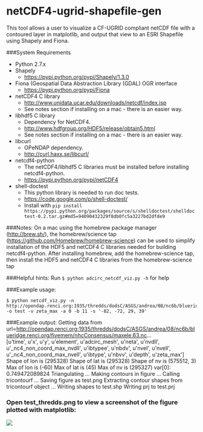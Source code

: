  netCDF4-ugrid-shapefile-gen
===============================

This tool allows a user to visualize a CF-UGRID compliant netCDF file with a contoured layer in matplotlib, and output that view to an ESRI Shapefile using Shapely and Fiona.


###System Requirements
- Python 2.7.x
- Shapely 
    - https://pypi.python.org/pypi/Shapely/1.3.0
- Fiona (Geospatial Data Abstraction Library (GDAL) OGR interface
    - https://pypi.python.org/pypi/Fiona
- netCDF4 C library 
    - http://www.unidata.ucar.edu/downloads/netcdf/index.jsp
    - See notes section if installing on a mac - there is an easier way.
- libhdf5 C library 
    - Dependency for NetCDF4.
    - http://www.hdfgroup.org/HDF5/release/obtain5.html
    - See notes section if installing on a mac - there is an easier way.
- libcurl 
    - OPeNDAP dependency. 
    - http://curl.haxx.se/libcurl/
- netcdf4-python 
    - The netCDF4/libhdf5 C libraries must be installed before installing netcdf4-python.
    - https://pypi.python.org/pypi/netCDF4
- shell-doctest 
    - This python library is needed to run doc tests.
    - https://code.google.com/p/shell-doctest/
    - Install with `pip install https://pypi.python.org/packages/source/s/shelldoctest/shelldoctest-0.2.tar.gz#md5=94090432329f8db0fc5a3227bd2dfde9`

###Notes: 
On a mac using the homebrew package manager (http://brew.sh/), the homebrew/science tap (https://github.com/Homebrew/homebrew-science) can be used to simplify installation of the HDF5 and netCDF4 C libraries needed for building netcdf4-python. 
After installing homebrew, add the homebrew-science tap, then install the HDF5 and netCDF4 C libraries from the homebrew-science tap

###Helpful hints:
Run `$ python adcirc_netcdf_viz.py -h` for help

###Example usage:

    $ python netcdf_viz.py -n  http://opendap.renci.org:1935/thredds/dodsC/ASGS/andrea/08/nc6b/blueridge.renci.org/fivemem/nhcConsensus/maxele.63.nc -o test -v zeta_max -a 0 -b 11 -s '-82, -72, 29, 39'


###Example output:
    Getting data from url=http://opendap.renci.org:1935/thredds/dodsC/ASGS/andrea/08/nc6b/blueridge.renci.org/fivemem/nhcConsensus/maxele.63.nc...    
    [u'time', u'x', u'y', u'element', u'adcirc_mesh', u'neta', u'nvdll', u'_nc4_non_coord_max_nvdll', u'ibtypee', u'nbdv', u'nvel', u'nvell', u'_nc4_non_coord_max_nvell',     u'ibtype', u'nbvv', u'depth', u'zeta_max']
    Shape of lon is (295328)
    Shape of lat is (295328)
    Shape of nv is (575512, 3)
    Max of lon is (-60)
    Max of lat is (45)
    Max of nv is (295327)
    var[0]: 0.749472089824
    Triangulating ...
    Making contours in figure ...
    Calling tricontourf  ...
    Saving figure as test.png
    Extracting contour shapes from tricontourf object ...
    Writing shapes to test.shp
    Writing prj to test.prj
### Open test_thredds.png to view a screenshot of the figure plotted with matplotlib:
![](https://raw.github.com/jessebikman/netCDF4-ugrid-shapefile-gen/master/test_thredds.png)
